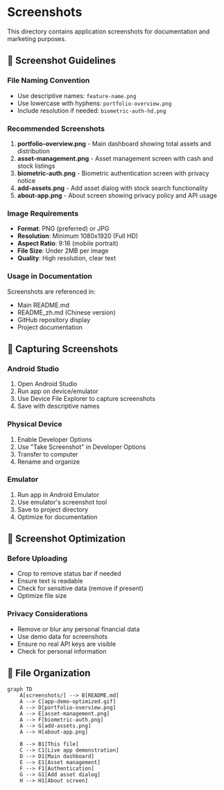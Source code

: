 # Screenshots

This directory contains application screenshots for documentation and marketing purposes.

## 📱 Screenshot Guidelines

### File Naming Convention
- Use descriptive names: `feature-name.png`
- Use lowercase with hyphens: `portfolio-overview.png`
- Include resolution if needed: `biometric-auth-hd.png`

### Recommended Screenshots

1. **portfolio-overview.png** - Main dashboard showing total assets and distribution
2. **asset-management.png** - Asset management screen with cash and stock listings
3. **biometric-auth.png** - Biometric authentication screen with privacy notice
4. **add-assets.png** - Add asset dialog with stock search functionality
5. **about-app.png** - About screen showing privacy policy and API usage

### Image Requirements
- **Format**: PNG (preferred) or JPG
- **Resolution**: Minimum 1080x1920 (Full HD)
- **Aspect Ratio**: 9:16 (mobile portrait)
- **File Size**: Under 2MB per image
- **Quality**: High resolution, clear text

### Usage in Documentation
Screenshots are referenced in:
- Main README.md
- README_zh.md (Chinese version)
- GitHub repository display
- Project documentation

## 📸 Capturing Screenshots

### Android Studio
1. Open Android Studio
2. Run app on device/emulator
3. Use Device File Explorer to capture screenshots
4. Save with descriptive names

### Physical Device
1. Enable Developer Options
2. Use "Take Screenshot" in Developer Options
3. Transfer to computer
4. Rename and organize

### Emulator
1. Run app in Android Emulator
2. Use emulator's screenshot tool
3. Save to project directory
4. Optimize for documentation

## 🎨 Screenshot Optimization

### Before Uploading
- Crop to remove status bar if needed
- Ensure text is readable
- Check for sensitive data (remove if present)
- Optimize file size

### Privacy Considerations
- Remove or blur any personal financial data
- Use demo data for screenshots
- Ensure no real API keys are visible
- Check for personal information

## 📁 File Organization

```mermaid
graph TD
    A[screenshots/] --> B[README.md]
    A --> C[app-demo-optimized.gif]
    A --> D[portfolio-overview.png]
    A --> E[asset-management.png]
    A --> F[biometric-auth.png]
    A --> G[add-assets.png]
    A --> H[about-app.png]
    
    B --> B1[This file]
    C --> C1[Live app demonstration]
    D --> D1[Main dashboard]
    E --> E1[Asset management]
    F --> F1[Authentication]
    G --> G1[Add asset dialog]
    H --> H1[About screen]
```
